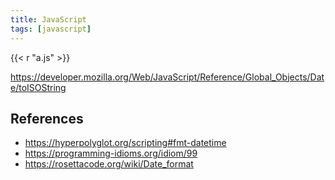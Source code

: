 ```yaml
---
title: JavaScript
tags: [javascript]
---
```


{{< r "a.js" >}}

<https://developer.mozilla.org/Web/JavaScript/Reference/Global_Objects/Date/toISOString>

## References

- <https://hyperpolyglot.org/scripting#fmt-datetime>
- <https://programming-idioms.org/idiom/99>
- <https://rosettacode.org/wiki/Date_format>
